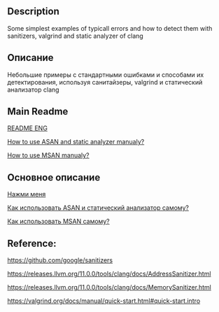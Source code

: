 ## Description
Some simplest examples of typicall errors and how to detect them with sanitizers, valgrind and static analyzer of clang

## Описание
Небольшие примеры с стандартными ошибками и способами их детектирования, используя санитайзеры, valgrind и статический анализатор clang


## Main Readme
[README ENG](/docks/README-ENG.md)

[How to use ASAN and static analyzer manualy?](/asan/README.md)

[How to use MSAN manualy?](/msan/README.md)

## Основное описание
[Нажми меня](/docks/README-RUS.md)

[Как использовать ASAN и статический анализатор самому?](/asan/README.md)

[Как использовать MSAN самому?](/msan/README.md)

## Reference:
https://github.com/google/sanitizers

https://releases.llvm.org/11.0.0/tools/clang/docs/AddressSanitizer.html

https://releases.llvm.org/11.0.0/tools/clang/docs/MemorySanitizer.html

https://valgrind.org/docs/manual/quick-start.html#quick-start.intro


